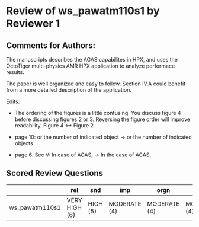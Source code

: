 # Review of ws_pawatm110s1 by Reviewer 1

## Comments for Authors:

The manuscripts describes the AGAS capabilites in HPX, and uses the OctoTiger 
multi-physics AMR HPX application to analyze performace results.

The paper is well organized and easy to follow. Section IV.A could benefit from a more detailed description of the application.


Edits:
* The ordering of the figures is a little confusing. 
You discuss figure 4 before discussing figures 2 or 3.
Reversing the figure order will improve readability. 
Figure 4 <-> Figure 2

* page 10: or the number of indicated object -> or the number of indicated objects

* page 6. Sec V: In case of AGAS, -> In the case of AGAS,

## Scored Review Questions

|                | rel           | snd      | imp          | orgn         | pres         | act             | conf         | exp     |
| ---            | ---           | ---      | ---          | ---          | ---          | ---             | ---          | ---     |
| ws_pawatm110s1 | VERY HIGH (6) | HIGH (5) | MODERATE (4) | MODERATE (4) | MODERATE (4) | WEAK ACCEPT (4) | MODERATE (4) | LOW (3) |

